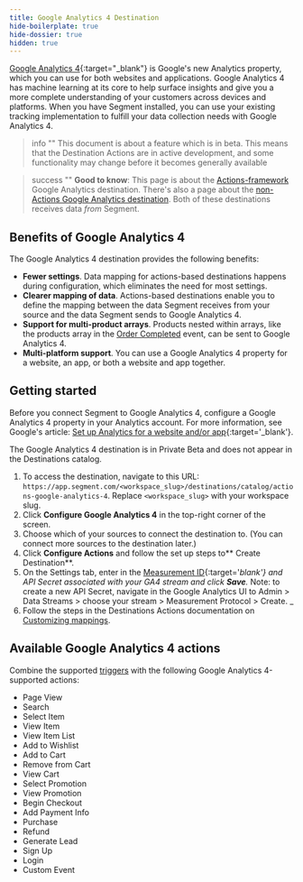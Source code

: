 ```yaml
---
title: Google Analytics 4 Destination
hide-boilerplate: true
hide-dossier: true
hidden: true
---
```


[Google Analytics 4](https://support.google.com/analytics/answer/10089681){:target="_blank"} is Google's new Analytics property, which you can use for both websites and applications. Google Analytics 4 has machine learning at its core to help surface insights and give you a more complete understanding of your customers across devices and platforms. When you have Segment installed, you can use your existing tracking implementation to fulfill your data collection needs with Google Analytics 4.

> info ""
> This document is about a feature which is in beta. This means that the Destination Actions are in active development, and some functionality may change before it becomes generally available


> success ""
> **Good to know**: This page is about the [Actions-framework](/docs/connections/destinations/actions/) Google Analytics destination. There's also a page about the [non-Actions Google Analytics destination](/docs/connections/destinations/catalog/google-analytics/). Both of these destinations receives data _from_ Segment.

## Benefits of Google Analytics 4

The Google Analytics 4 destination provides the following benefits:

- **Fewer settings**. Data mapping for actions-based destinations happens during configuration, which eliminates the need for most settings.
- **Clearer mapping of data**. Actions-based destinations enable you to define the mapping between the data Segment receives from your source and the data Segment sends to Google Analytics 4.
- **Support for multi-product arrays**. Products nested within arrays, like the products array in the [Order Completed](/docs/connections/spec/ecommerce/v2/#order-completed) event, can be sent to Google Analytics 4.
- **Multi-platform support**. You can use a Google Analytics 4 property for a website, an app, or both a website and app together.

## Getting started

Before you connect Segment to Google Analytics 4, configure a Google Analytics 4 property in your Analytics account. For more information, see Google's article: [Set up Analytics for a website and/or app](https://support.google.com/analytics/answer/9304153){:target='_blank'}.

The Google Analytics 4 destination is in Private Beta and does not appear in the Destinations catalog.

1. To access the destination, navigate to this URL: `https://app.segment.com/<workspace_slug>/destinations/catalog/actions-google-analytics-4`. Replace `<workspace_slug>` with your workspace slug.
2. Click **Configure Google Analytics 4** in the top-right corner of the screen.
3. Choose which of your sources to connect the destination to. (You can connect more sources to the destination later.)
4. Click **Configure Actions** and follow the set up steps to** Create Destination**.
5. On the Settings tab, enter in the [Measurement ID](https://support.google.com/analytics/answer/9539598){:target='_blank'} and API Secret associated with your GA4 stream and click **Save**._ Note: to create a new API Secret, navigate in the Google Analytics UI to Admin > Data Streams > choose your stream > Measurement Protocol > Create. _
6. Follow the steps in the Destinations Actions documentation on [Customizing mappings](/docs/connections/destinations/actions/#customizing-mappings).

## Available Google Analytics 4 actions

Combine the supported [triggers](docs/connections/destinations/actions/#components-of-a-destination-action) with the following Google Analytics 4-supported actions:

* Page View
* Search
* Select Item
* View Item
* View Item List
* Add to Wishlist
* Add to Cart
* Remove from Cart
* View Cart
* Select Promotion
* View Promotion
* Begin Checkout
* Add Payment Info
* Purchase
* Refund
* Generate Lead
* Sign Up
* Login
* Custom Event